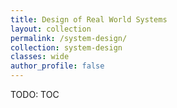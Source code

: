 ```yaml
---
title: Design of Real World Systems
layout: collection
permalink: /system-design/
collection: system-design
classes: wide
author_profile: false
---
```


TODO: TOC
